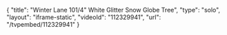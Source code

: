 {
    "title": "Winter Lane 101\/4\" White Glitter Snow Globe Tree",
    "type": "solo",
    "layout": "iframe-static",
    "videoId": "112329941",
    "url": "\/tvpembed\/112329941"
}